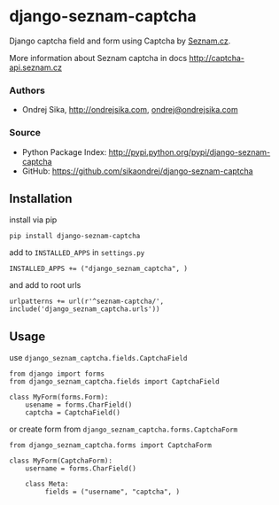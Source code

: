 django-seznam-captcha
=====================

Django captcha field and form using Captcha by [Seznam.cz](http://seznam.cz).

More information about Seznam captcha in docs <http://captcha-api.seznam.cz>

### Authors
*  Ondrej Sika, <http://ondrejsika.com>, ondrej@ondrejsika.com

### Source
* Python Package Index: <http://pypi.python.org/pypi/django-seznam-captcha>
* GitHub: <https://github.com/sikaondrej/django-seznam-captcha>

## Installation

install via pip

    pip install django-seznam-captcha
    
add to `INSTALLED_APPS` in `settings.py`

    INSTALLED_APPS += ("django_seznam_captcha", )

and add to root urls

    urlpatterns += url(r'^seznam-captcha/', include('django_seznam_captcha.urls'))


## Usage

use `django_seznam_captcha.fields.CaptchaField`

    from django import forms
    from django_seznam_captcha.fields import CaptchaField

    class MyForm(forms.Form):
        usename = forms.CharField()
        captcha = CaptchaField()

or create form from `django_seznam_captcha.forms.CaptchaForm`

    from django_seznam_captcha.forms import CaptchaForm
    
    class MyForm(CaptchaForm):
        username = forms.CharField()

        class Meta:
             fields = ("username", "captcha", )
